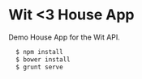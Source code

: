 Wit <3 House App
================

Demo House App for the Wit API.

```bash
  $ npm install
  $ bower install
  $ grunt serve
```